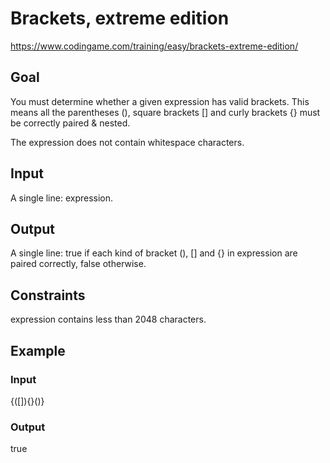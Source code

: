 # Brackets, extreme edition
https://www.codingame.com/training/easy/brackets-extreme-edition/

## Goal
You must determine whether a given expression has valid brackets. This means all the parentheses (), square brackets [] and curly brackets {} must be correctly paired & nested.

The expression does not contain whitespace characters.

## Input
A single line: expression.

## Output
A single line: true if each kind of bracket (), [] and {} in expression are paired correctly, false otherwise.

## Constraints
expression contains less than 2048 characters.

## Example
### Input
{([]){}()}

### Output
true
